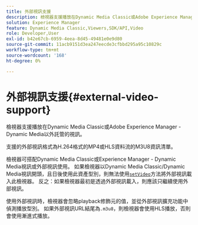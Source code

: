 ```yaml
---
title: 外部視訊支援
description: 檢視器支援播放在Dynamic Media Classic或Adobe Experience Manager - Dynamic Media以外託管的視訊。
solution: Experience Manager
feature: Dynamic Media Classic,Viewers,SDK/API,Video
role: Developer,User
exl-id: b42e67cb-6959-4eea-8d45-49481e0e9d80
source-git-commit: 11acb9151d3ea247eecde3cfbbd295a95c10829c
workflow-type: tm+mt
source-wordcount: '168'
ht-degree: 0%

---
```


# 外部視訊支援{#external-video-support}

檢視器支援播放在Dynamic Media Classic或Adobe Experience Manager - Dynamic Media以外託管的視訊。

支援的外部視訊格式為H.264格式的MP4或HLS資料流的M3U8資訊清單。

檢視器可搭配Dynamic Media Classic或Experience Manager - Dynamic Media視訊或外部視訊使用。 如果檢視器以Dynamic Media Classic/Dynamic Media視訊開頭，且日後使用此資產型別，則無法使用[`setVideo`](../../c-html5-s7-aem-asset-viewers/c-html5-video-reference/c-html5-video-viewer-20-javascriptapiref/r-html5-video-viewer-20-javascriptapiref-setvideo.md#reference-85d3422d6ce64a36ac74827120b5a17c)方法將外部視訊載入此檢視器。 反之：如果檢視器最初是透過外部視訊載入，則應該只繼續使用外部視訊。

使用外部視訊時，檢視器會忽略playback修飾元的值，並從外部視訊擴充功能中偵測播放型別。 如果外部視訊URL結尾為`.m3u8`，則檢視器會使用HLS播放，否則會使用漸進式播放。
